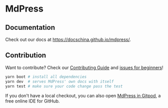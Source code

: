 # MdPress

## Documentation

Check out our docs at https://docschina.github.io/mdpress/.

## Contribution

Want to contribute? Check our [Contributing Guide](.github/CONTRIBUTING.md) and [issues for beginners](https://github.com/docschina/mdpress/issues?q=is%3Aopen+is%3Aissue+label%3A%22good+first+issue%22)!

```bash
yarn boot # install all dependencies
yarn dev  # serves MdPress' own docs with itself
yarn test # make sure your code change pass the test
```

If you don't have a local checkout, you can also open [MdPress in Gitpod](https://gitpod.io/#https://github.com/docschina/mdpress/blob/master/packages/docs/docs/README.md), a free online IDE for GitHub.
